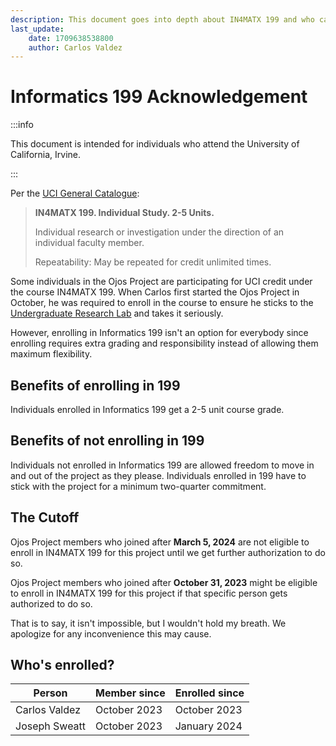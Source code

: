 ```yaml
---
description: This document goes into depth about IN4MATX 199 and who can/cannot enroll in this project for course credit.
last_update:
    date: 1709638538800
    author: Carlos Valdez
---
```


# Informatics 199 Acknowledgement

:::info

This document is intended for individuals who attend the University of
California, Irvine.

:::

Per the [UCI General Catalogue](https://catalogue.uci.edu/allcourses/in4matx/):

> **IN4MATX 199. Individual Study. 2-5 Units.**
>
> Individual research or investigation under the direction of an individual
> faculty member.
>
> Repeatability: May be repeated for credit unlimited times.

Some individuals in the Ojos Project are participating for UCI credit under the
course IN4MATX 199. When Carlos first started the Ojos Project in October, he
was required to enroll in the course to ensure he sticks to the
[Undergraduate Research Lab](https://markbaldw.in/url) and takes it seriously.

However, enrolling in Informatics 199 isn't an option for everybody since
enrolling requires extra grading and responsibility instead of allowing them
maximum flexibility.

## Benefits of enrolling in 199

Individuals enrolled in Informatics 199 get a 2-5 unit course grade.

## Benefits of not enrolling in 199

Individuals not enrolled in Informatics 199 are allowed freedom to move in and
out of the project as they please. Individuals enrolled in 199 have to stick
with the project for a minimum two-quarter commitment.

## The Cutoff

Ojos Project members who joined after **March 5, 2024** are not eligible to
enroll in IN4MATX 199 for this project until we get further authorization to do
so.

Ojos Project members who joined after **October 31, 2023** might be eligible to
enroll in IN4MATX 199 for this project if that specific person gets authorized
to do so.

That is to say, it isn't impossible, but I wouldn't hold my breath. We apologize
for any inconvenience this may cause.

## Who's enrolled?

|Person|Member since|Enrolled since|
|---|---|---|
|Carlos Valdez|October 2023|October 2023|
|Joseph Sweatt|October 2023|January 2024|
